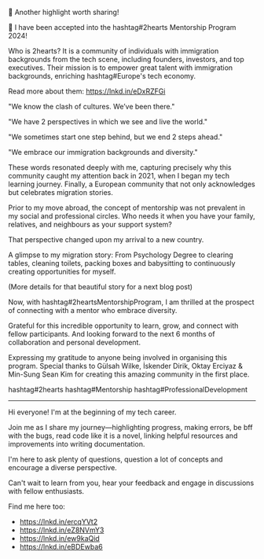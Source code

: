 🌟 Another highlight worth sharing!

🎉 I have been accepted into the hashtag#2hearts Mentorship Program 2024!

Who is 2hearts? It is a community of individuals with immigration backgrounds from the tech scene, including founders, investors, and top executives. Their mission is to empower great talent with immigration backgrounds, enriching hashtag#Europe's tech economy.

Read more about them: https://lnkd.in/eDxRZFGi

"We know the clash of cultures. We’ve been there."

"We have 2 perspectives in which we see and live the world."

"We sometimes start one step behind, but we end 2 steps ahead."

"We embrace our immigration backgrounds and diversity." 

These words resonated deeply with me, capturing precisely why this community caught my attention back in 2021, when I began my tech learning journey. Finally, a European community that not only acknowledges but celebrates migration stories.

Prior to my move abroad, the concept of mentorship was not prevalent in my social and professional circles. Who needs it when you have your family, relatives, and neighbours as your support system?

That perspective changed upon my arrival to a new country. 

A glimpse to my migration story: From Psychology Degree to clearing tables, cleaning toilets, packing boxes and babysitting to continuously creating opportunities for myself.

(More details for that beautiful story for a next blog post)

Now, with hashtag#2heartsMentorshipProgram, I am thrilled at the prospect of connecting with a mentor who embrace diversity.

Grateful for this incredible opportunity to learn, grow, and connect with fellow participants. And looking forward to the next 6 months of collaboration and personal development. 

Expressing my gratitude to anyone being involved in organising this program. Special thanks to Gülsah Wilke, İskender Dirik, Oktay Erciyaz & Min-Sung Sean Kim for creating this amazing community in the first place.

hashtag#2hearts hashtag#Mentorship hashtag#ProfessionalDevelopment

------
Hi everyone! I'm at the beginning of my tech career.

Join me as I share my journey—highlighting progress, making errors, be bff with the bugs, read code like it is a novel, linking helpful resources and improvements into writing documentation.

I'm here to ask plenty of questions, question a lot of concepts and encourage a diverse perspective.

Can't wait to learn from you, hear your feedback and engage in discussions with fellow enthusiasts.

Find me here too:
- https://lnkd.in/ercqYVt2
- https://lnkd.in/eZ8NVmY3
- https://lnkd.in/ew9kaQid
- https://lnkd.in/eBDEwba6

